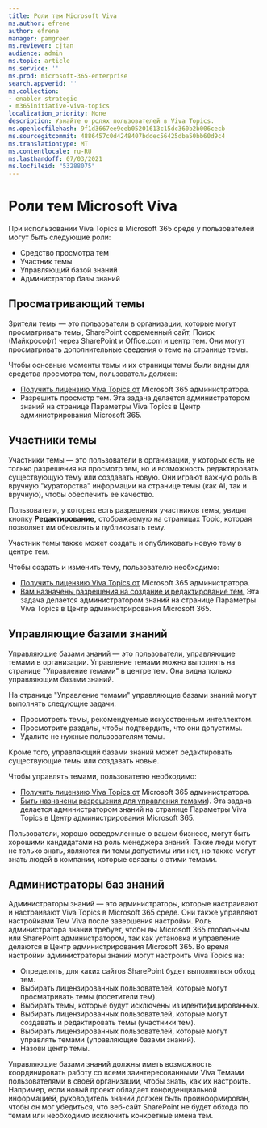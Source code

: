 ```yaml
---
title: Роли тем Microsoft Viva
ms.author: efrene
author: efrene
manager: pamgreen
ms.reviewer: cjtan
audience: admin
ms.topic: article
ms.service: ''
ms.prod: microsoft-365-enterprise
search.appverid: ''
ms.collection:
- enabler-strategic
- m365initiative-viva-topics
localization_priority: None
description: Узнайте о ролях пользователей в Viva Topics.
ms.openlocfilehash: 9f1d3667ee9eeb05201613c15dc360b2b006cecb
ms.sourcegitcommit: 4886457c0d4248407bddec56425dba50bb60d9c4
ms.translationtype: MT
ms.contentlocale: ru-RU
ms.lasthandoff: 07/03/2021
ms.locfileid: "53288075"
---
```

# <a name="microsoft-viva-topics-roles"></a>Роли тем Microsoft Viva 

При использовании Viva Topics в Microsoft 365 среде у пользователей могут быть следующие роли:

- Средство просмотра тем
- Участник темы
- Управляющий базой знаний
- Администратор базы знаний

## <a name="topic-viewer"></a>Просматривающий темы

Зрители темы — это пользователи в организации, которые могут просматривать темы, SharePoint современный сайт, Поиск (Майкрософт) через SharePoint и Office.com и центр тем. Они могут просматривать дополнительные сведения о теме на странице темы. 

Чтобы основные моменты темы и их страницы темы были видны для средства просмотра тем, пользователь должен:

- [Получить лицензию Viva Topics от](./set-up-topic-experiences.md#assign-licenses) Microsoft 365 администратора.
- Разрешить просмотр тем. Эта задача делается администратором знаний на странице Параметры Viva Topics в Центр администрирования Microsoft 365.

## <a name="topic-contributors"></a>Участники темы

Участники темы — это пользователи в организации, у которых есть не только разрешения на просмотр тем, но и возможность редактировать существующую тему или создавать новую. Они играют важную роль в вручную "кураторства" информации на странице темы (как AI, так и вручную), чтобы обеспечить ее качество.

Пользователи, у которых есть разрешения участников темы, увидят кнопку **Редактирование,** отображаемую на страницах Topic, которая позволяет им обновлять и публиковать тему.

Участник темы также может создать и опубликовать новую тему в центре тем.

Чтобы создать и изменить тему, пользователю необходимо:

- [Получить лицензию Viva Topics от](./set-up-topic-experiences.md#assign-licenses) Microsoft 365 администратора.
- [Вам назначены разрешения на создание и редактирование тем.](./topic-experiences-user-permissions.md) Эта задача делается администратором знаний на странице Параметры Viva Topics в Центр администрирования Microsoft 365.

## <a name="knowledge-managers"></a>Управляющие базами знаний

Управляющие базами знаний — это пользователи, управляющие темами в организации.  Управление темами можно выполнять на странице "Управление темами" в центре тем. Она видна только управляющим базами знаний.

На странице "Управление темами" управляющие базами знаний могут выполнять следующие задачи:

- Просмотреть темы, рекомендуемые искусственным интеллектом.
- Просмотрите разделы, чтобы подтвердить, что они допустимы.
- Удалите не нужные пользователям темы.

Кроме того, управляющий базами знаний может редактировать существующие темы или создавать новые.

Чтобы управлять темами, пользователю необходимо:

- [Получить лицензию Viva Topics от](./set-up-topic-experiences.md#assign-licenses) Microsoft 365 администратора.
- [Быть назначены разрешения для управления темами](./topic-experiences-user-permissions.md)). Эта задача делается администратором знаний на странице Параметры Viva Topics в Центр администрирования Microsoft 365.

Пользователи, хорошо осведомленные о вашем бизнесе, могут быть хорошими кандидатами на роль менеджера знаний. Такие люди могут не только знать, являются ли темы допустимы или нет, но также могут знать людей в компании, которые связаны с этими темами.

## <a name="knowledge-admins"></a>Администраторы баз знаний

Администраторы знаний — это администраторы, которые настраивают и настраивают Viva Topics в Microsoft 365 среде. Они также управляют настройками Тем Viva после завершения настройки. Роль администратора знаний требует, чтобы вы Microsoft 365 глобальным или SharePoint администратором, так как установка и управление делаются в Центр администрирования Microsoft 365.
Во время настройки администраторы знаний могут настроить Viva Topics на:

- Определять, для каких сайтов SharePoint будет выполняться обход тем.
- Выбирать лицензированных пользователей, которые могут просматривать темы (посетители тем).
- Выбирать темы, которые будут исключены из идентифицированных.
- Выбирать лицензированных пользователей, которые могут создавать и редактировать темы (участники тем).
- Выбирать лицензированных пользователей, которые могут управлять темами (управляющие базами знаний).
- Назови центр темы.

Управляющие базами знаний должны иметь возможность координировать работу со всеми заинтересованными Viva Темами пользователями в своей организации, чтобы знать, как их настроить. Например, если новый проект обладает конфиденциальной информацией, руководитель знаний должен быть проинформирован, чтобы он мог убедиться, что веб-сайт SharePoint не будет обхода по темам или необходимо исключить конкретные имена тем.

